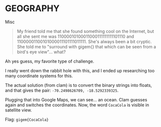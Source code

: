 # GEOGRAPHY
Misc

> My friend told me that she found something cool on the Internet, but all she sent me was 11000010100011000111111111101110 and 11000001100101000011101111011111.
>She's always been a bit cryptic. She told me to "surround with gigem{} that which can be seen from a bird's eye view"... what?

Ah yes guess, my favorite type of challenge.

I really went down the rabbit hole with this, and I ended up researching too many coordinate systems for this.

The actual solution (from clam) is to convert the binary strings into floats, and that gives the pair:
`-70.2498626709, -18.5292339325`.

Plugging that into Google Maps, we can see... an ocean.
Clam guesses again and switches the coordinates.
Now, the word `CocaCola` is visible in satellite view.

Flag: `gigem{CocaCola}`
